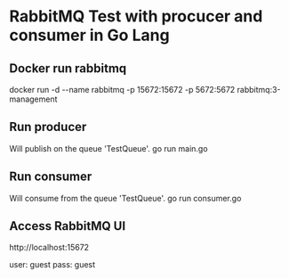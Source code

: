 # RabbitMQ Test with procucer and consumer in Go Lang


## Docker run rabbitmq

docker run -d --name rabbitmq -p 15672:15672 -p 5672:5672 rabbitmq:3-management


## Run producer
Will publish on the queue 'TestQueue'.
go run main.go

## Run consumer
Will consume from the queue 'TestQueue'.
go run consumer.go

## Access RabbitMQ UI

http://localhost:15672

user: guest
pass: guest